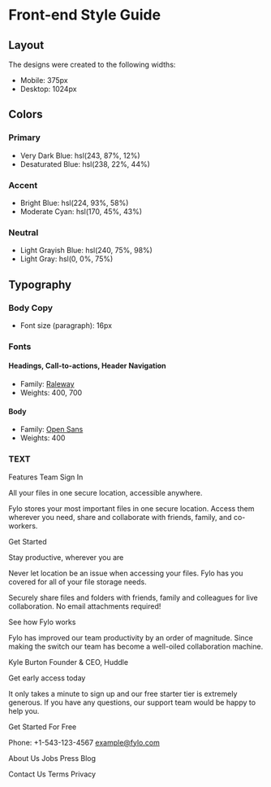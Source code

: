 # Front-end Style Guide

## Layout

The designs were created to the following widths:

- Mobile: 375px
- Desktop: 1024px

## Colors

### Primary

- Very Dark Blue: hsl(243, 87%, 12%)
- Desaturated Blue: hsl(238, 22%, 44%)

### Accent

- Bright Blue: hsl(224, 93%, 58%)
- Moderate Cyan: hsl(170, 45%, 43%)

### Neutral

- Light Grayish Blue: hsl(240, 75%, 98%)
- Light Gray: hsl(0, 0%, 75%)

## Typography

### Body Copy

- Font size (paragraph): 16px

### Fonts

#### Headings, Call-to-actions, Header Navigation

- Family: [Raleway](https://fonts.google.com/specimen/Raleway)
- Weights: 400, 700

#### Body

- Family: [Open Sans](https://fonts.google.com/specimen/Open+Sans)
- Weights: 400

### TEXT

Features
Team
Sign In

All your files in one secure location, accessible anywhere.

Fylo stores your most important files in one secure location. 
Access them wherever you need, share and collaborate with friends, 
family, and co-workers.

Get Started

Stay productive, wherever you are

Never let location be an issue when accessing your files. Fylo has you 
covered for all of your file storage needs.

Securely share files and folders with friends, family and colleagues for 
live collaboration. No email attachments required!

See how Fylo works

Fylo has improved our team productivity by an order of magnitude. Since 
making the switch our team has become a well-oiled collaboration machine.

Kyle Burton
Founder & CEO, Huddle

Get early access today

It only takes a minute to sign up and our free starter tier is extremely generous. 
If you have any questions, our support team would be happy to help you.

Get Started For Free

Phone: +1-543-123-4567
example@fylo.com

About Us
Jobs
Press
Blog

Contact Us
Terms
Privacy
